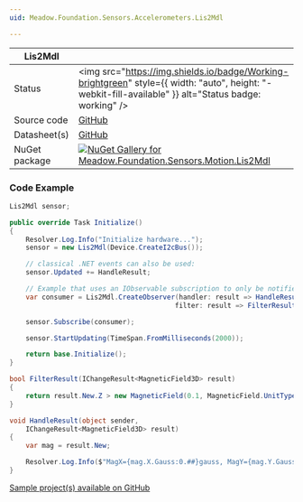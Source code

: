 ```yaml
---
uid: Meadow.Foundation.Sensors.Accelerometers.Lis2Mdl

---
```


| Lis2Mdl | |
|--------|--------|
| Status | <img src="https://img.shields.io/badge/Working-brightgreen" style={{ width: "auto", height: "-webkit-fill-available" }} alt="Status badge: working" /> |
| Source code | [GitHub](https://github.com/WildernessLabs/Meadow.Foundation/tree/main/Source/Meadow.Foundation.Peripherals/Sensors.Motion.Lis2Mdl) |
| Datasheet(s) | [GitHub](https://github.com/WildernessLabs/Meadow.Foundation/tree/main/Source/Meadow.Foundation.Peripherals/Sensors.Motion.Lis2Mdl/Datasheet) |
| NuGet package | <a href="https://www.nuget.org/packages/Meadow.Foundation.Sensors.Motion.Lis2Mdl/" target="_blank"><img src="https://img.shields.io/nuget/v/Meadow.Foundation.Sensors.Motion.Lis2Mdl.svg?label=Meadow.Foundation.Sensors.Motion.Lis2Mdl" alt="NuGet Gallery for Meadow.Foundation.Sensors.Motion.Lis2Mdl" /></a> |

### Code Example

```csharp
Lis2Mdl sensor;

public override Task Initialize()
{
    Resolver.Log.Info("Initialize hardware...");
    sensor = new Lis2Mdl(Device.CreateI2cBus());

    // classical .NET events can also be used:
    sensor.Updated += HandleResult;

    // Example that uses an IObservable subscription to only be notified when the filter is satisfied
    var consumer = Lis2Mdl.CreateObserver(handler: result => HandleResult(this, result),
                                         filter: result => FilterResult(result));

    sensor.Subscribe(consumer);

    sensor.StartUpdating(TimeSpan.FromMilliseconds(2000));

    return base.Initialize();
}

bool FilterResult(IChangeResult<MagneticField3D> result)
{
    return result.New.Z > new MagneticField(0.1, MagneticField.UnitType.Gauss);
}

void HandleResult(object sender,
    IChangeResult<MagneticField3D> result)
{
    var mag = result.New;

    Resolver.Log.Info($"MagX={mag.X.Gauss:0.##}gauss, MagY={mag.Y.Gauss:0.##}gauss, GyroZ={mag.Z.Gauss:0.##}gauss");
}

```

[Sample project(s) available on GitHub](https://github.com/WildernessLabs/Meadow.Foundation/tree/main/Source/Meadow.Foundation.Peripherals/Sensors.Motion.Lis2Mdl/Samples/Lis2Mdl_Sample)

